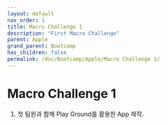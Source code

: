 ```yaml
---
layout: default
nav_order: 1
title: Macro Challenge 1
description: "First Macro Challenge"
parent: Apple
grand_parent: Bootcamp
has_children: false
permalink: /doc/Bootcamp/Apple/Macro Challenge 1/
---
```


# Macro Challenge 1

1. 첫 팀원과 함께 Play Ground를 활용한 App 제작.